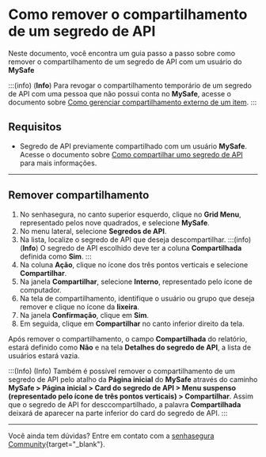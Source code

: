 # Como remover o compartilhamento de um segredo de API

Neste documento, você encontra um guia passo a passo sobre como remover o compartilhamento de um segredo de API com um usuário do **MySafe**

:::(info) (**Info**)
Para revogar o compartilhamento temporário de um segredo de API com uma pessoa que não possui conta no **MySafe**, acesse o documento sobre [Como gerenciar compartilhamento externo de um item](/v3-33/docs/pt/how-to-manage-the-external-share-of-an-item).
:::
## Requisitos
* Segredo de API previamente compartilhado com um usuário **MySafe**. Acesse o documento sobre [Como compartilhar umo segredo de API](/v3-33/docs/pt/mysafe-api-secret-share) para mais informações.

***
## Remover compartilhamento

1. No senhasegura, no canto superior esquerdo, clique no **Grid Menu**, representado pelos nove quadrados, e selecione **MySafe**.
2. No menu lateral, selecione **Segredos de API**. 
3. Na lista, localize o segredo de API que deseja descompartilhar.
    :::(info) (**Info**)
    O segredo de API escolhido deve ter a coluna **Compartilhada** definida como **Sim**.
    :::
4. Na coluna **Ação**, clique no ícone dos três pontos verticais e selecione **Compartilhar**.
6. Na janela **Compartilhar**, selecione **Interno**, representado pelo ícone de computador.
7. Na tela de compartilhamento, identifique o usuário ou grupo que deseja remover e clique no ícone da **lixeira**.
10. Na janela **Confirmação**, clique em **Sim**.
11. Em seguida, clique em **Compartilhar** no canto inferior direito da tela.

Após remover o compartilhamento, o campo **Compartilhada** do relatório, estará definido como **Não** e na tela **Detalhes do segredo de API**, a lista de usuários estará vazia.


:::(Info) (Info)
Também é possível remover o compartilhamento de um segredo de API pelo atalho da **Página inicial** do **MySafe** através do caminho **MySafe > Página inicial > Card do segredo de API > Menu suspenso (representado pelo ícone de três pontos verticais) > Compartilhar**.
Assim que o segredo de API for desccompartilhado, a palavra **Compartilhada** deixará de aparecer na parte inferior do card do segredo de API.
:::


***



Você ainda tem dúvidas? Entre em contato com a  [senhasegura Community](https://community.senhasegura.io/){target="_blank"}.